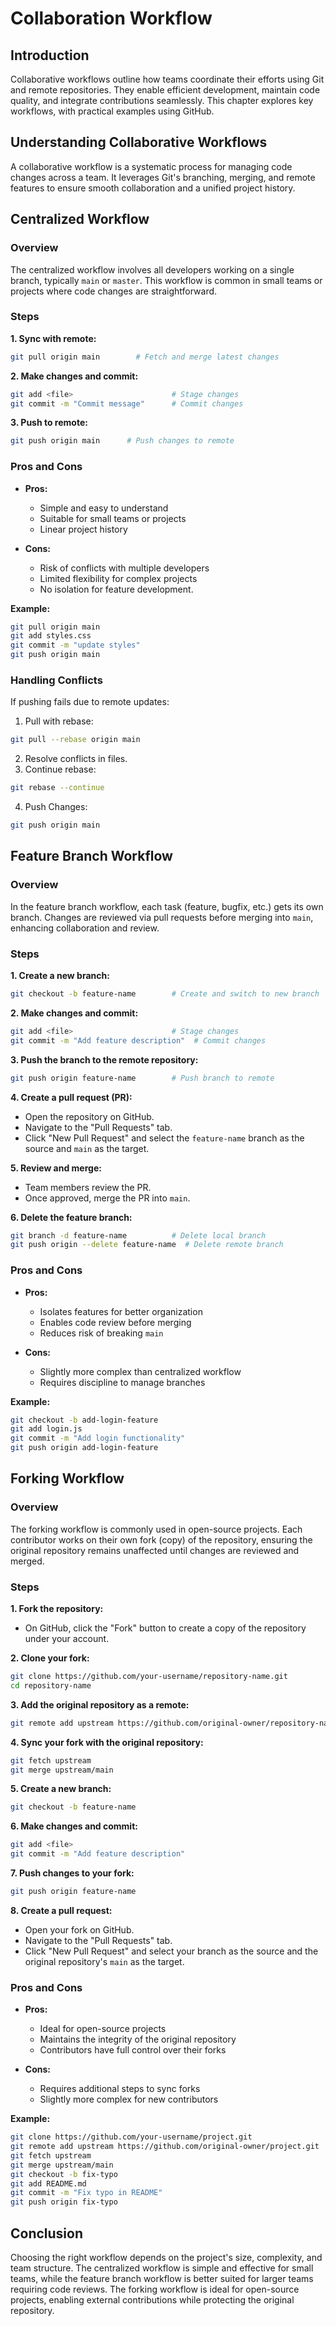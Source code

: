 # Collaboration Workflow

## Introduction

Collaborative workflows outline how teams coordinate their efforts using Git and remote repositories. They enable efficient development, maintain code quality, and integrate contributions seamlessly. This chapter explores key workflows, with practical examples using GitHub.

## Understanding Collaborative Workflows

A collaborative workflow is a systematic process for managing code changes across a team. It leverages Git's branching, merging, and remote features to ensure smooth collaboration and a unified project history. 

## Centralized Workflow

### Overview 

The centralized workflow involves all developers working on a single branch, typically `main` or `master`. This workflow is common in small teams or projects where code changes are straightforward.

### Steps

**1. Sync with remote:**

```bash
git pull origin main        # Fetch and merge latest changes
```

**2. Make changes and commit:**

```bash
git add <file>                      # Stage changes
git commit -m "Commit message"      # Commit changes
```

**3. Push to remote:**

```bash
git push origin main      # Push changes to remote
```

### Pros and Cons

- **Pros:**
    - Simple and easy to understand
    - Suitable for small teams or projects
    - Linear project history

- **Cons:**
    - Risk of conflicts with multiple developers
    - Limited flexibility for complex projects
    - No isolation for feature development.

**Example:**

```bash
git pull origin main
git add styles.css
git commit -m "update styles"
git push origin main
```

### Handling Conflicts

If pushing fails due to remote updates:

1. Pull with rebase:

```bash
git pull --rebase origin main
```

2. Resolve conflicts in files.
3. Continue rebase:

```bash
git rebase --continue
```

4. Push Changes:

```bash
git push origin main
```

## Feature Branch Workflow

### Overview

In the feature branch workflow, each task (feature, bugfix, etc.) gets its own branch. Changes are reviewed via pull requests before merging into `main`, enhancing collaboration and review.

### Steps

**1. Create a new branch:**

```bash
git checkout -b feature-name        # Create and switch to new branch
```

**2. Make changes and commit:**

```bash
git add <file>                      # Stage changes
git commit -m "Add feature description"  # Commit changes
```

**3. Push the branch to the remote repository:**

```bash
git push origin feature-name        # Push branch to remote
```

**4. Create a pull request (PR):**

- Open the repository on GitHub.
- Navigate to the "Pull Requests" tab.
- Click "New Pull Request" and select the `feature-name` branch as the source and `main` as the target.

**5. Review and merge:**

- Team members review the PR.
- Once approved, merge the PR into `main`.

**6. Delete the feature branch:**

```bash
git branch -d feature-name          # Delete local branch
git push origin --delete feature-name  # Delete remote branch
```

### Pros and Cons

- **Pros:**
    - Isolates features for better organization
    - Enables code review before merging
    - Reduces risk of breaking `main`

- **Cons:**
    - Slightly more complex than centralized workflow
    - Requires discipline to manage branches

**Example:**

```bash
git checkout -b add-login-feature
git add login.js
git commit -m "Add login functionality"
git push origin add-login-feature
```

## Forking Workflow

### Overview

The forking workflow is commonly used in open-source projects. Each contributor works on their own fork (copy) of the repository, ensuring the original repository remains unaffected until changes are reviewed and merged.

### Steps

**1. Fork the repository:**

- On GitHub, click the "Fork" button to create a copy of the repository under your account.

**2. Clone your fork:**

```bash
git clone https://github.com/your-username/repository-name.git
cd repository-name
```

**3. Add the original repository as a remote:**

```bash
git remote add upstream https://github.com/original-owner/repository-name.git
```

**4. Sync your fork with the original repository:**

```bash
git fetch upstream
git merge upstream/main
```

**5. Create a new branch:**

```bash
git checkout -b feature-name
```

**6. Make changes and commit:**

```bash
git add <file>
git commit -m "Add feature description"
```

**7. Push changes to your fork:**

```bash
git push origin feature-name
```

**8. Create a pull request:**

- Open your fork on GitHub.
- Navigate to the "Pull Requests" tab.
- Click "New Pull Request" and select your branch as the source and the original repository's `main` as the target.

### Pros and Cons

- **Pros:**
    - Ideal for open-source projects
    - Maintains the integrity of the original repository
    - Contributors have full control over their forks

- **Cons:**
    - Requires additional steps to sync forks
    - Slightly more complex for new contributors

**Example:**

```bash
git clone https://github.com/your-username/project.git
git remote add upstream https://github.com/original-owner/project.git
git fetch upstream
git merge upstream/main
git checkout -b fix-typo
git add README.md
git commit -m "Fix typo in README"
git push origin fix-typo
```

## Conclusion

Choosing the right workflow depends on the project's size, complexity, and team structure. The centralized workflow is simple and effective for small teams, while the feature branch workflow is better suited for larger teams requiring code reviews. The forking workflow is ideal for open-source projects, enabling external contributions while protecting the original repository.